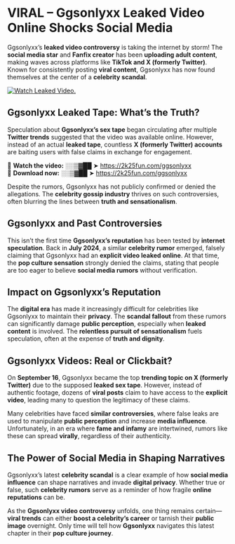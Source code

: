 # VIRAL – Ggsonlyxx Leaked Video Online Shocks Social Media 

Ggsonlyxx’s **leaked video controversy** is taking the internet by storm! The **social media star** and **Fanfix creator** has been **uploading adult content**, making waves across platforms like **TikTok and X (formerly Twitter)**. Known for consistently posting **viral content**, Ggsonlyxx has now found themselves at the center of a **celebrity scandal**.  

[![Watch Leaked Video.](https://miro.medium.com/v2/resize:fit:828/format:webp/1*cilzJN44JGOrTw9NJCrNHA.gif "Watch Leaked Video")](https://2k25fun.com/ggsonlyxx)

## **Ggsonlyxx Leaked Tape: What’s the Truth?**  
Speculation about **Ggsonlyxx’s sex tape** began circulating after multiple **Twitter trends** suggested that the video was available online. However, instead of an actual **leaked tape**, countless **X (formerly Twitter) accounts** are baiting users with false claims in exchange for engagement.  

🔹 **Watch the video:** ░░▒▓██ ➤ https://2k25fun.com/ggsonlyxx  
🔹 **Download now:** ░░▒▓██ ➤ https://2k25fun.com/ggsonlyxx  

Despite the rumors, Ggsonlyxx has not publicly confirmed or denied the allegations. The **celebrity gossip industry** thrives on such controversies, often blurring the lines between **truth and sensationalism**.  

## **Ggsonlyxx and Past Controversies**  
This isn’t the first time **Ggsonlyxx’s reputation** has been tested by **internet speculation**. Back in **July 2024**, a similar **celebrity rumor** emerged, falsely claiming that Ggsonlyxx had an **explicit video leaked online**. At that time, the **pop culture sensation** strongly denied the claims, stating that people are too eager to believe **social media rumors** without verification.  

## **Impact on Ggsonlyxx’s Reputation**  
The **digital era** has made it increasingly difficult for celebrities like Ggsonlyxx to maintain their **privacy**. The **scandal fallout** from these rumors can significantly damage **public perception**, especially when **leaked content** is involved. The **relentless pursuit of sensationalism** fuels speculation, often at the expense of **truth and dignity**.  

## **Ggsonlyxx Videos: Real or Clickbait?**  
On **September 16**, Ggsonlyxx became the top **trending topic on X (formerly Twitter)** due to the supposed **leaked sex tape**. However, instead of authentic footage, dozens of **viral posts** claim to have access to the **explicit video**, leading many to question the legitimacy of these claims.  

Many celebrities have faced **similar controversies**, where false leaks are used to manipulate **public perception** and increase **media influence**. Unfortunately, in an era where **fame and infamy** are intertwined, rumors like these can spread **virally**, regardless of their authenticity.  

## **The Power of Social Media in Shaping Narratives**  
Ggsonlyxx’s latest **celebrity scandal** is a clear example of how **social media influence** can shape narratives and invade **digital privacy**. Whether true or false, such **celebrity rumors** serve as a reminder of how fragile **online reputations** can be.  

As the **Ggsonlyxx video controversy** unfolds, one thing remains certain—**viral trends** can either **boost a celebrity’s career** or tarnish their **public image** overnight. Only time will tell how **Ggsonlyxx** navigates this latest chapter in their **pop culture journey**. 